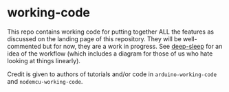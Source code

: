 # working-code
This repo contains working code for putting together ALL the features as discussed on the landing page of this repository. They will be well-commented but for now, they are a work in progress. See [deep-sleep](https://github.com/ioanadavid99/automatized-coffee-grinder/tree/master/deep-sleep) for an idea of the workflow (which includes a diagram for those of us who hate looking at things linearly). 

Credit is given to authors of tutorials and/or code in `arduino-working-code` and `nodemcu-working-code`.

